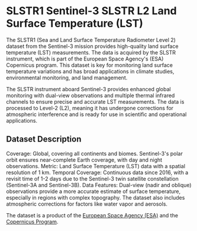 # SLSTR1 Sentinel-3 SLSTR L2 Land Surface Temperature (LST)
The SLSTR1 (Sea and Land Surface Temperature Radiometer Level 2) dataset from the Sentinel-3 mission provides high-quality land surface temperature (LST) measurements. The data is acquired by the SLSTR instrument, which is part of the European Space Agency's (ESA) Copernicus program. This dataset is key for monitoring land surface temperature variations and has broad applications in climate studies, environmental monitoring, and land management.

The SLSTR instrument aboard Sentinel-3 provides enhanced global monitoring with dual-view observations and multiple thermal infrared channels to ensure precise and accurate LST measurements. The data is processed to Level-2 (L2), meaning it has undergone corrections for atmospheric interference and is ready for use in scientific and operational applications.

## Dataset Description
Coverage: Global, covering all continents and biomes. Sentinel-3's polar orbit ensures near-complete Earth coverage, with day and night observations.
Metric: Land Surface Temperature (LST) data with a spatial resolution of 1 km.
Temporal Coverage: Continuous data since 2016, with a revisit time of 1-2 days due to the Sentinel-3 twin satellite constellation (Sentinel-3A and Sentinel-3B).
Data Features: Dual-view (nadir and oblique) observations provide a more accurate estimate of surface temperature, especially in regions with complex topography. The dataset also includes atmospheric corrections for factors like water vapor and aerosols.

The dataset is a product of the [European Space Agency (ESA)](https://www.esa.int/) and the [Copernicus Program](https://www.copernicus.eu/en). 
